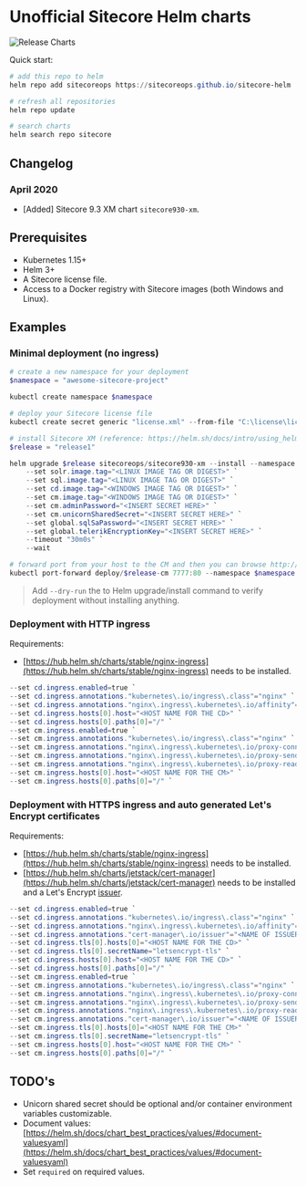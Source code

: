 # Unofficial Sitecore Helm charts

![Release Charts](https://github.com/sitecoreops/sitecore-helm/workflows/Release%20Charts/badge.svg)

Quick start:

```powershell
# add this repo to helm
helm repo add sitecoreops https://sitecoreops.github.io/sitecore-helm

# refresh all repositories
helm repo update

# search charts
helm search repo sitecore
```

## Changelog

### April 2020

- [Added] Sitecore 9.3 XM chart `sitecore930-xm`.

## Prerequisites

- Kubernetes 1.15+
- Helm 3+
- A Sitecore license file.
- Access to a Docker registry with Sitecore images (both Windows and Linux).

## Examples

### Minimal deployment (no ingress)

```powershell
# create a new namespace for your deployment
$namespace = "awesome-sitecore-project"

kubectl create namespace $namespace

# deploy your Sitecore license file
kubectl create secret generic "license.xml" --from-file "C:\license\license.xml" --namespace $namespace

# install Sitecore XM (reference: https://helm.sh/docs/intro/using_helm/)
$release = "release1"

helm upgrade $release sitecoreops/sitecore930-xm --install --namespace $namespace `
    --set solr.image.tag="<LINUX IMAGE TAG OR DIGEST>" `
    --set sql.image.tag="<LINUX IMAGE TAG OR DIGEST>" `
    --set cd.image.tag="<WINDOWS IMAGE TAG OR DIGEST>" `
    --set cm.image.tag="<WINDOWS IMAGE TAG OR DIGEST>" `
    --set cm.adminPassword="<INSERT SECRET HERE>" `
    --set cm.unicornSharedSecret="<INSERT SECRET HERE>" `
    --set global.sqlSaPassword="<INSERT SECRET HERE>" `
    --set global.telerikEncryptionKey="<INSERT SECRET HERE>" `
    --timeout "30m0s" `
    --wait

# forward port from your host to the CM and then you can browse http://localhost:7777
kubectl port-forward deploy/$release-cm 7777:80 --namespace $namespace
```

> Add `--dry-run` the to Helm upgrade/install command to verify deployment without installing anything.

### Deployment with HTTP ingress

Requirements:

- [https://hub.helm.sh/charts/stable/nginx-ingress](https://hub.helm.sh/charts/stable/nginx-ingress) needs to be installed.

```powershell
--set cd.ingress.enabled=true `
--set cd.ingress.annotations."kubernetes\.io/ingress\.class"="nginx" `
--set cd.ingress.annotations."nginx\.ingress\.kubernetes\.io/affinity"="cookie" `
--set cd.ingress.hosts[0].host="<HOST NAME FOR THE CD>" `
--set cd.ingress.hosts[0].paths[0]="/" `
--set cm.ingress.enabled=true `
--set cm.ingress.annotations."kubernetes\.io/ingress\.class"="nginx" `
--set cm.ingress.annotations."nginx\.ingress\.kubernetes\.io/proxy-connect-timeout"="60s" `
--set cm.ingress.annotations."nginx\.ingress\.kubernetes\.io/proxy-send-timeout"="60s" `
--set cm.ingress.annotations."nginx\.ingress\.kubernetes\.io/proxy-read-timeout"="60s" `
--set cm.ingress.hosts[0].host="<HOST NAME FOR THE CM>" `
--set cm.ingress.hosts[0].paths[0]="/" `
```

### Deployment with HTTPS ingress and auto generated Let's Encrypt certificates

Requirements:

- [https://hub.helm.sh/charts/stable/nginx-ingress](https://hub.helm.sh/charts/stable/nginx-ingress) needs to be installed.
- [https://hub.helm.sh/charts/jetstack/cert-manager](https://hub.helm.sh/charts/jetstack/cert-manager) needs to be installed and a Let's Encrypt [issuer](https://cert-manager.io/docs/configuration/acme/http01/).

```powershell
--set cd.ingress.enabled=true `
--set cd.ingress.annotations."kubernetes\.io/ingress\.class"="nginx" `
--set cd.ingress.annotations."nginx\.ingress\.kubernetes\.io/affinity"="cookie" `
--set cd.ingress.annotations."cert-manager\.io/issuer"="<NAME OF ISSUER>" `
--set cd.ingress.tls[0].hosts[0]="<HOST NAME FOR THE CD>" `
--set cd.ingress.tls[0].secretName="letsencrypt-tls" `
--set cd.ingress.hosts[0].host="<HOST NAME FOR THE CD>" `
--set cd.ingress.hosts[0].paths[0]="/" `
--set cm.ingress.enabled=true `
--set cm.ingress.annotations."kubernetes\.io/ingress\.class"="nginx" `
--set cm.ingress.annotations."nginx\.ingress\.kubernetes\.io/proxy-connect-timeout"="60s" `
--set cm.ingress.annotations."nginx\.ingress\.kubernetes\.io/proxy-send-timeout"="60s" `
--set cm.ingress.annotations."nginx\.ingress\.kubernetes\.io/proxy-read-timeout"="60s" `
--set cm.ingress.annotations."cert-manager\.io/issuer"="<NAME OF ISSUER>" `
--set cm.ingress.tls[0].hosts[0]="<HOST NAME FOR THE CM>" `
--set cm.ingress.tls[0].secretName="letsencrypt-tls" `
--set cm.ingress.hosts[0].host="<HOST NAME FOR THE CM>" `
--set cm.ingress.hosts[0].paths[0]="/" `
```

## TODO's

- Unicorn shared secret should be optional and/or container environment variables customizable.
- Document values: [https://helm.sh/docs/chart_best_practices/values/#document-valuesyaml](https://helm.sh/docs/chart_best_practices/values/#document-valuesyaml)
- Set `required` on required values.
